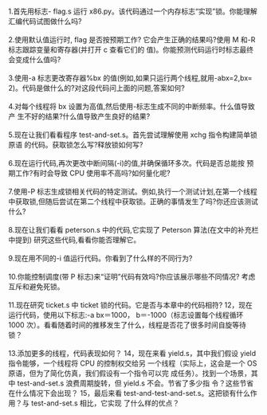 <br/>
<br/>
1.首先用标志- flag.s 运行 x86.py。该代码通过一个内存标志“实现”锁。你能理解
汇编代码试图做什么吗?
<br/>
<br/>
2.使用默认值运行时, flag 是否按预期工作?
它会产生正确的结果吗?使用 M 和-R 标志跟踪变量和寄存器(并打开 c 查看它们的
值)。你能预测代码运行时标志最终会变成什么值吗?
<br/>
<br/>
3.使用-a 标志更改寄存器%bx 的值(例如,如果只运行两个线程,就用-abx=2,bx=
2)。代码是做什么的?对这段代码问上面的问题,答案如何?
<br/>
<br/>
4.对每个线程将 bx 设置为高值,然后使用-标志生成不同的中断频率。什么值导致产
生不好的结果?什么值导致产生良好的结果?
<br/>
<br/>
5.现在让我们看看程序 test-and-set.s。首先尝试理解使用 xchg 指令构建简单锁原语
的代码。获取锁怎么写?释放锁如何写?
<br/>
<br/>
6.现在运行代码,再次更改中断间隔(-i)的值,并确保循环多次。代码是否总能按
预期工作?有时会导致 CPU 使用率不高吗?如何量化呢?
<br/>
<br/>
7.使用-P 标志生成锁相关代码的特定测试。例如,执行一个测试计划,在第一个线程
中获取锁,但随后尝试在第二个线程中获取锁。正确的事情发生了吗?你还应该测试什么?
<br/>
<br/>
8.现在让我们看看 peterson.s 中的代码,它实现了 Peterson 算法(在文中的补充栏中提到)
研究这些代码,看看你能否理解它。
<br/>
<br/>
9.现在用不同的-i 值运行代码。你看到了什么样的不同行为?
<br/>
<br/>
10.你能控制调度(带 P 标志)来“证明”代码有效吗?你应该展示哪些不同情况?
考虑互斥和避免死锁。
<br/>
<br/>
11.现在研究 ticket.s 中 ticket 锁的代码。它是否与本章中的代码相符?
12，现在运行代码，使用以下标志:-a bx＝1000， b＝-1000（标志设置每个线程循环 1000
次）。看看随着时间的推移发生了什么，线程是否花了很多时间自旋等待锁？
<br/>
<br/>
13.添加更多的线程，代码表现如何？
14，现在来看 yield.s，其中我们假设 yield 指令能够，一个线程将 CPU 的控制权交给另
一个线程（实际上，这会是一个 OS 原语，但为了简化仿真，我们假设有一个指令可以完
成任务）。找到一个场景，其中 test-and-set.s 浪费周期旋转，但 yield.s 不会。节省了多少指
令？这些节省在什么情况下会出现？
15，最后来看 test-and-test-and-set.s。这把锁有什么作用？与 test-and-set.s 相比，它实现
了什么样的优点？